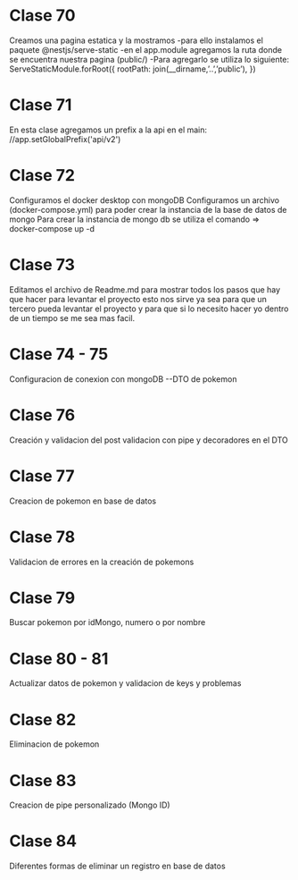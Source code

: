 # Clase 70
Creamos una pagina estatica y la mostramos
    -para ello instalamos el paquete @nestjs/serve-static
    -en el app.module agregamos la ruta donde se encuentra nuestra pagina (public/)
        -Para agregarlo se utiliza lo siguiente:
                                                ServeStaticModule.forRoot({
                                                    rootPath: join(__dirname,’..’,’public’),
                                                })
# Clase 71
En esta clase agregamos un prefix a la api en el main:
  //app.setGlobalPrefix('api/v2')
# Clase 72
Configuramos el docker desktop con mongoDB
Configuramos un archivo (docker-compose.yml) para poder crear la instancia de la base de datos de mongo
Para crear la instancia de mongo db se utiliza el comando => docker-compose up -d
# Clase 73
Editamos el archivo de Readme.md para mostrar todos los pasos que hay que hacer para levantar el proyecto
esto nos sirve ya sea para que un tercero pueda levantar el proyecto y para que si lo necesito hacer yo
dentro de un tiempo se me sea mas facil.
# Clase 74 - 75 
Configuracion de conexion con mongoDB
--DTO de pokemon
# Clase 76
Creación y validacion del post
  validacion con pipe y decoradores en el DTO
# Clase 77
Creacion de pokemon en base de datos 
# Clase 78
Validacion de errores en la creación de pokemons
# Clase 79
Buscar pokemon por idMongo, numero o por nombre
# Clase 80 - 81
Actualizar datos de pokemon y validacion de keys y problemas
# Clase 82
Eliminacion de pokemon 
# Clase 83
Creacion de pipe personalizado (Mongo ID)
# Clase 84
Diferentes formas de eliminar un registro en base de datos

